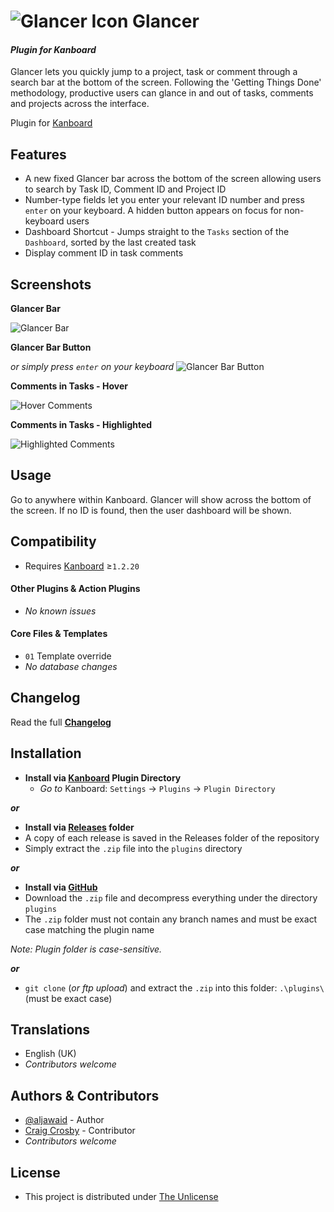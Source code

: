 # ![Glancer Icon](../master/glancer-icon.png) Glancer

#### _Plugin for Kanboard_

Glancer lets you quickly jump to a project, task or comment through a search bar at the bottom of the screen. Following the 'Getting Things Done' methodology, productive users can glance in and out of tasks, comments and projects across the interface.

Plugin for [Kanboard](https://github.com/fguillot/kanboard "Kanboard - Kanban Project Management Software")


Features
-------------

- A new fixed Glancer bar across the bottom of the screen allowing users to search by Task ID, Comment ID and Project ID
- Number-type fields let you enter your relevant ID number and press `enter` on your keyboard. A hidden button appears on focus for non-keyboard users
- Dashboard Shortcut - Jumps straight to the `Tasks` section of the `Dashboard`, sorted by the last created task
- Display comment ID in task comments


Screenshots
----------

**Glancer Bar**

![Glancer Bar](../master/screenshot-glancer.png "Glancer Bar")

**Glancer Bar Button**

_or simply press `enter` on your keyboard_
![Glancer Bar Button](../master/screenshot-glancer-button.png "Glancer Bar Button")

**Comments in Tasks - Hover**

![Hover Comments](../master/screenshot-comment-hover.png "Hover")

**Comments in Tasks - Highlighted**

![Highlighted Comments](../master/screenshot-comment-highlighted.png "Highlighted")

Usage
-------------

Go to anywhere within Kanboard. Glancer will show across the bottom of the screen. If no ID is found, then the user dashboard will be shown.


Compatibility
-------------

- Requires [Kanboard](https://github.com/fguillot/kanboard "Kanboard - Kanban Project Management Software") ≥`1.2.20`

#### Other Plugins & Action Plugins
- _No known issues_
#### Core Files & Templates
- `01` Template override
- _No database changes_


Changelog
---------

Read the full [**Changelog**](../master/changelog.md "See changes")


Installation
------------

- **Install via [Kanboard](https://github.com/fguillot/kanboard "Kanboard - Kanban Project Management Software") Plugin Directory**
  - _Go to_ Kanboard: `Settings` -> `Plugins` -> `Plugin Directory`

**_or_**

- **Install via [Releases](../master/Releases/ "A copy of each release is saved in the folder") folder**
 - A copy of each release is saved in the Releases folder of the repository
 - Simply extract the `.zip` file into the `plugins` directory

**_or_**

- **Install via [GitHub](https://github.com/aljawaid "Find the correct plugin from the list of repositories")**
- Download the `.zip` file and decompress everything under the directory `plugins`
 - The `.zip` folder must not contain any branch names and must be exact case matching the plugin name

_Note: Plugin folder is case-sensitive._

**_or_**
- `git clone` (_or ftp upload_) and extract the `.zip` into this folder: `.\plugins\` (must be exact case)


Translations
------------

- English (UK)
- _Contributors welcome_


Authors & Contributors
----------------------

- [@aljawaid](https://github.com/aljawaid) - Author
- [Craig Crosby](https://github.com/creecros) - Contributor
- _Contributors welcome_


License
-------
- This project is distributed under [The Unlicense](../master/LICENSE "Read The Unlicense")
